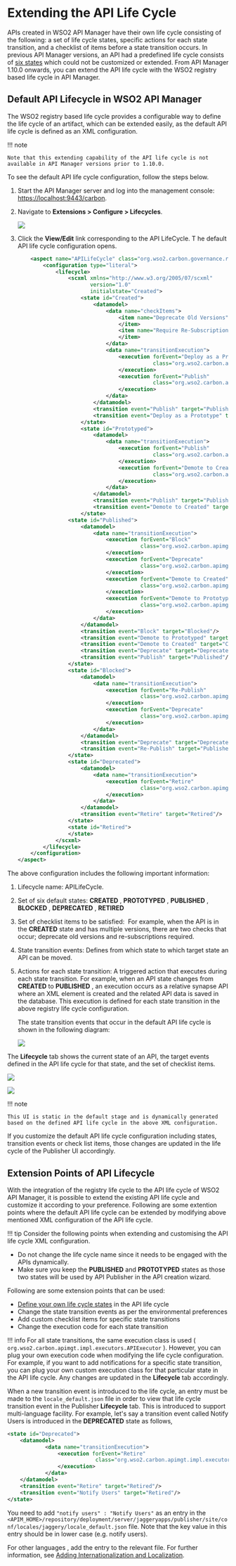 # Extending the API Life Cycle

APIs created in WSO2 API Manager have their own life cycle consisting of the following: a set of life cycle states, specific actions for each state transition, and a checklist of items before a state transition occurs. In previous API Manager versions, an API had a predefined life cycle consists of [six states]({{base_path}}/learn/design-api/lifecycle-management/api-lifecycle/#api-lifecycle-states) which could not be customized or extended. From API Manager 1.10.0 onwards, you can extend the API life cycle with the WSO2 registry based life cycle in API Manager.

## Default API Lifecycle in WSO2 API Manager

The WSO2 registry based life cycle provides a configurable way to define the life cycle of an artifact, which can be extended easily, as the default API life cycle is defined as an XML configuration.

!!! note

    Note that this extending capability of the API life cycle is not available in API Manager versions prior to 1.10.0.


To see the default API life cycle configuration, follow the steps below.

1.  Start the API Manager server and log into the management console: <https://localhost:9443/carbon>.

2.  Navigate to **Extensions &gt; Configure &gt; Lifecycles**.

     ![]({{base_path}}/assets/img/learn/api-lifecycle-veiw.png) 

3.  Click the **View/Edit** link corresponding to the API LifeCycle. T he default API life cycle configuration opens.

    ``` xml
        <aspect name="APILifeCycle" class="org.wso2.carbon.governance.registry.extensions.aspects.DefaultLifeCycle">
            <configuration type="literal">
                <lifecycle>
                    <scxml xmlns="http://www.w3.org/2005/07/scxml"
                           version="1.0"
                           initialstate="Created">
                        <state id="Created">
                            <datamodel>
                                <data name="checkItems">
                                    <item name="Deprecate Old Versions" forEvent="">
                                    </item>
                                    <item name="Require Re-Subscription" forEvent="">
                                    </item>
                                </data>
                                <data name="transitionExecution">
                                    <execution forEvent="Deploy as a Prototype"
                                               class="org.wso2.carbon.apimgt.impl.executors.APIExecutor">
                                    </execution>
                                    <execution forEvent="Publish"
                                               class="org.wso2.carbon.apimgt.impl.executors.APIExecutor">
                                    </execution>
                                </data>
                            </datamodel>
                            <transition event="Publish" target="Published"/>
                            <transition event="Deploy as a Prototype" target="Prototyped"/>
                        </state>
                        <state id="Prototyped">
                            <datamodel>
                                <data name="transitionExecution">
                                    <execution forEvent="Publish"
                                               class="org.wso2.carbon.apimgt.impl.executors.APIExecutor">
                                    </execution>
                                    <execution forEvent="Demote to Created"
                                               class="org.wso2.carbon.apimgt.impl.executors.APIExecutor">
                                    </execution>
                                </data>
                            </datamodel>
                            <transition event="Publish" target="Published"/>
                            <transition event="Demote to Created" target="Created"/>
                        </state>
                    <state id="Published">
                        <datamodel>
                            <data name="transitionExecution">
                                <execution forEvent="Block"
                                           class="org.wso2.carbon.apimgt.impl.executors.APIExecutor">
                                </execution>
                                <execution forEvent="Deprecate"
                                           class="org.wso2.carbon.apimgt.impl.executors.APIExecutor">
                                </execution>
                                <execution forEvent="Demote to Created"
                                           class="org.wso2.carbon.apimgt.impl.executors.APIExecutor">
                                </execution>
                                <execution forEvent="Demote to Prototyped"
                                           class="org.wso2.carbon.apimgt.impl.executors.APIExecutor">
                                </execution>
                            </data>
                        </datamodel>
                        <transition event="Block" target="Blocked"/>
                        <transition event="Demote to Prototyped" target="Prototyped"/>
                        <transition event="Demote to Created" target="Created"/>
                        <transition event="Deprecate" target="Deprecated"/>
                        <transition event="Publish" target="Published"/>
                    </state>
                    <state id="Blocked">
                        <datamodel>
                            <data name="transitionExecution">
                                <execution forEvent="Re-Publish"
                                           class="org.wso2.carbon.apimgt.impl.executors.APIExecutor">
                                </execution>
                                <execution forEvent="Deprecate"
                                           class="org.wso2.carbon.apimgt.impl.executors.APIExecutor">
                                </execution>
                            </data>
                        </datamodel>
                        <transition event="Deprecate" target="Deprecated"/>
                        <transition event="Re-Publish" target="Published"/>
                    </state>
                    <state id="Deprecated">
                        <datamodel>
                            <data name="transitionExecution">
                                <execution forEvent="Retire"
                                           class="org.wso2.carbon.apimgt.impl.executors.APIExecutor">
                                </execution>
                            </data>
                        </datamodel>
                        <transition event="Retire" target="Retired"/>
                    </state>
                    <state id="Retired">
                    </state>
                </scxml>
            </lifecycle>
        </configuration>
    </aspect>
    ```
The above configuration includes the following important information:

1.  Lifecycle name: APILifeCycle.

2.  Set of six default states: **CREATED** , **PROTOTYPED** , **PUBLISHED** , **BLOCKED** , **DEPRECATED** , **RETIRED**

3.  Set of checklist items to be satisfied:  For example, when the API is in the **CREATED** state and has multiple versions, there are two checks that occur; deprecate old versions and re-subscriptions required.

4.  State transition events: Defines from which state to which target state an API can be moved.

5.  Actions for each state transition: A triggered action that executes during each state transition. For example, when an API state changes from **CREATED** to **PUBLISHED** , an execution occurs as a relative synapse API where an XML element is created and the related API data is saved in the database. This execution is defined for each state transition in the above registry life cycle configuration.


    The state transition events that occur in the default API life cycle is shown in the following diagram:

    ![]({{base_path}}/assets/attachments/103334766/103334771.png)

The **Lifecycle** tab shows the current state of an API, the target events defined in the API life cycle for that state, and the set of checklist items.

![]({{base_path}}/assets/attachments/103334766/103334768.png)

![]({{base_path}}/assets/attachments/103334766/103334767.png)

!!! note

    This UI is static in the default stage and is dynamically generated based on the defined API life cycle in the above XML configuration.

If you customize the default API life cycle configuration including states, transition events or check list items, those changes are updated in the life cycle of the Publisher UI accordingly.


## Extension Points of API Lifecycle

With the integration of the registry life cycle to the API life cycle of WSO2 API Manager, it is possible to extend the existing API life cycle and customize it according to your preference. Following are some extention points where the default API life cycle can be extended by modifying above mentioned XML configuration of the API life cycle.

!!! tip
    Consider the following points when extending and customising the API life cycle XML configuration.

-   Do not change the life cycle name since it needs to be engaged with the APIs dynamically.
-   Make sure you keep the **PUBLISHED** and **PROTOTYPED** states as those two states will be used by API Publisher in the API creation wizard.


Following are some extension points that can be used:

-   [Define your own life cycle states]({{base_path}}/learn/design-api/lifecycle-management/customize-api-life-cycle/}) in the API life cycle
-   Change the state transition events as per the environmental preferences
-   Add custom checklist items for specific state transitions
-   Change the execution code for each state transition

!!! info
    For all state transitions, the same execution class is used ( `org.wso2.carbon.apimgt.impl.executors.APIExecutor` ). However, you can plug your own execution code when modifying the life cycle configuration. For example, if you want to add notifications for a specific state transition, you can plug your own custom execution class for that particular state in the API life cycle. Any changes are updated in the **Lifecycle** tab accordingly.


When a new transition event is introduced to the life cycle, an entry must be made to the `locale_default.json` file in order to view that life cycle transition event in the Publisher **Lifecycle** tab. This is introduced to support multi-language facility. For example, let's say a transition event called Notify Users is introduced in the **DEPRECATED** state as follows,

``` xml
<state id="Deprecated">
    <datamodel>
            <data name="transitionExecution">
                <execution forEvent="Retire"
                            class="org.wso2.carbon.apimgt.impl.executors.APIExecutor">
                </execution>
            </data>
    </datamodel>
    <transition event="Retire" target="Retired"/>
    <transition event="Notify Users" target="Retired"/>
</state>
```

You need to add `"notify users" : "Notify Users"` as an entry in the `<APIM_HOME>/repository/deployment/server/jaggeryapps/publisher/site/conf/locales/jaggery/locale_default.json` file. Note that the key value in this entry should be in lower case (e.g. notify users).

For other languages , add the entry to the relevant file. For further information, see [Adding Internationalization and Localization](https://docs.wso2.com/display/AM260/Adding+Internationalization+and+Localization).
